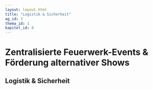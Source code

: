 ```yaml
---
layout: layout.html
title: "Logistik & Sicherheit"
ag_id: 3
thema_id: 1
kapitel_id: 8
---
```


# Zentralisierte Feuerwerk-Events & Förderung alternativer Shows

## Logistik & Sicherheit
